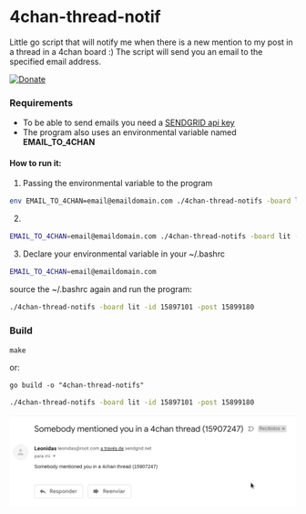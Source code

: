 # 4chan-thread-notif
Little go script that will notify me when there is a new mention to my post in a thread in a 4chan board :)
The script will send you an email to the specified email address.

[![Donate](https://img.shields.io/badge/Donate-PayPal-green.svg)](https://paypal.me/leogtzr)

### Requirements

- To be able to send emails you need a [SENDGRID api key](https://sendgrid.com)
- The program also uses an environmental variable named **EMAIL_TO_4CHAN**

#### How to run it:
1) Passing the environmental variable to the program
```bash
env EMAIL_TO_4CHAN=email@emaildomain.com ./4chan-thread-notifs -board lit -id 15897101 -post 15899180
```
2)
```bash
EMAIL_TO_4CHAN=email@emaildomain.com ./4chan-thread-notifs -board lit -id 15897101 -post 15899180
```
3) Declare your environmental variable in your ~/.bashrc
```bash
EMAIL_TO_4CHAN=email@emaildomain.com
```
source the ~/.bashrc again and run the program:
```bash
./4chan-thread-notifs -board lit -id 15897101 -post 15899180
```

### Build

```
make
```
or:
```
go build -o "4chan-thread-notifs"
```

```bash
./4chan-thread-notifs -board lit -id 15897101 -post 15899180
```

![img](imgs/img.png)